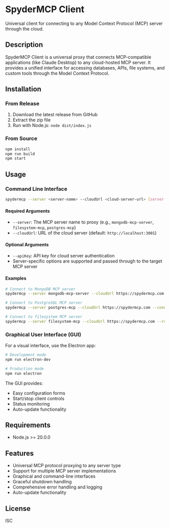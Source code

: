 # SpyderMCP Client

Universal client for connecting to any Model Context Protocol (MCP) server through the cloud.

## Description

SpyderMCP Client is a universal proxy that connects MCP-compatible applications (like Claude Desktop) to any cloud-hosted MCP server. It provides a unified interface for accessing databases, APIs, file systems, and custom tools through the Model Context Protocol.

## Installation

### From Release
1. Download the latest release from GitHub
2. Extract the zip file
3. Run with Node.js: `node dist/index.js`

### From Source
```bash
npm install
npm run build
npm start
```

## Usage

### Command Line Interface
```bash
spydermcp --server <server-name> --cloudUrl <cloud-server-url> [server-options]
```

#### Required Arguments
- `--server`: The MCP server name to proxy (e.g., `mongodb-mcp-server`, `filesystem-mcp`, `postgres-mcp`)
- `--cloudUrl`: URL of the cloud server (default: `http://localhost:3001`)

#### Optional Arguments
- `--apiKey`: API key for cloud server authentication
- Server-specific options are supported and passed through to the target MCP server

#### Examples
```bash
# Connect to MongoDB MCP server
spydermcp --server mongodb-mcp-server --cloudUrl https://spydermcp.com --connectionString "mongodb://localhost:27017/mydb"

# Connect to PostgreSQL MCP server
spydermcp --server postgres-mcp --cloudUrl https://spydermcp.com --connectionString "postgresql://user:pass@localhost/db"

# Connect to filesystem MCP server
spydermcp --server filesystem-mcp --cloudUrl https://spydermcp.com --rootPath "/home/user/documents"
```

### Graphical User Interface (GUI)
For a visual interface, use the Electron app:

```bash
# Development mode
npm run electron-dev

# Production mode
npm run electron
```

The GUI provides:
- Easy configuration forms
- Start/stop client controls
- Status monitoring
- Auto-update functionality

## Requirements

- Node.js >= 20.0.0

## Features

- Universal MCP protocol proxying to any server type
- Support for multiple MCP server implementations
- Graphical and command-line interfaces
- Graceful shutdown handling
- Comprehensive error handling and logging
- Auto-update functionality

## License

ISC